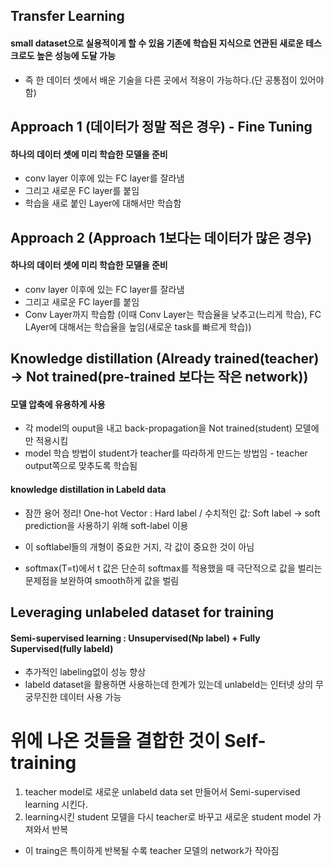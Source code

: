 ## Transfer Learning
#### small dataset으로 실용적이게 할 수 있음 기존에 학습된 지식으로 연관된 새로운 테스크로도 높은 성능에 도달 가능
- 즉 한 데이터 셋에서 배운 기술을 다른 곳에서 적용이 가능하다.(단 공통점이 있어야 함)

## Approach 1 (데이터가 정말 적은 경우) - Fine Tuning
#### 하나의 데이터 셋에 미리 학습한 모델을 준비
- conv layer 이후에 있는 FC layer를 잘라냄
- 그리고 새로운 FC layer를 붙임
- 학습을 새로 붙인 Layer에 대해서만 학습함

## Approach 2 (Approach 1보다는 데이터가 많은 경우)
#### 하나의 데이터 셋에 미리 학습한 모델을 준비
- conv layer 이후에 있는 FC layer를 잘라냄
- 그리고 새로운 FC layer를 붙임
- Conv Layer까지 학습함 (이때 Conv Layer는 학습율을 낮추고(느리게 학습), FC LAyer에 대해서는 학습율을 높임(새로운 task를 빠르게 학습))


## Knowledge distillation (Already trained(teacher) -> Not trained(pre-trained 보다는 작은 network))
#### 모델 압축에 유용하게 사용
- 각 model의 ouput을 내고 back-propagation을 Not trained(student) 모델에만 적용시킴
- model 학습 방법이 student가 teacher를 따라하게 만드는 방법임 - teacher output쪽으로 맞추도록 학습됨


#### knowledge distillation in Labeld data
- 잠깐 용어 정리! One-hot Vector : Hard label / 수치적인 값: Soft label -> soft prediction을 사용하기 위해 soft-label 이용
* 이 softlabel들의 개형이 중요한 거지, 각 값이 중요한 것이 아님

- softmax(T=t)에서 t 값은 단순히 softmax를 적용했을 때 극단적으로 값을 벌리는 문제점을 보완하여 smooth하게 값을 벌림
 

## Leveraging unlabeled dataset for training

#### Semi-supervised learning : Unsupervised(Np label) + Fully Supervised(fully labeld)
- 추가적인 labeling없이 성능 향상
- labeld dataset을 활용하면 사용하는데 한계가 있는데 unlabeld는 인터넷 상의 무궁무진한 데이터 사용 가능

# 위에 나온 것들을 결합한 것이 Self-training
1. teacher model로 새로운 unlabeld data set 만들어서 Semi-supervised learning 시킨다.
2. learning시킨 student 모델을 다시 teacher로 바꾸고 새로운 student model 가져와서 반복
- 이 traing은 특이하게 반복될 수록 teacher 모델의 network가 작아짐




